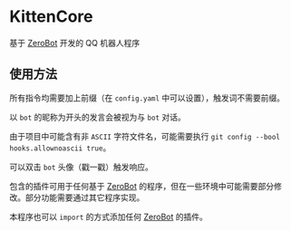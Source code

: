# KittenCore

基于 [ZeroBot](https://github.com/wdvxdr1123/ZeroBot) 开发的 QQ 机器人程序

## 使用方法

所有指令均需要加上前缀（在 `config.yaml` 中可以设置），触发词不需要前缀。

以 `bot` 的昵称为开头的发言会被视为与 `bot` 对话。

由于项目中可能含有非 `ASCII` 字符文件名，可能需要执行 `git config --bool hooks.allownoascii true`。

可以双击 `bot` 头像（戳一戳）触发响应。

包含的插件可用于任何基于 [ZeroBot](https://github.com/wdvxdr1123/ZeroBot) 的程序，但在一些环境中可能需要部分修改。部分功能需要通过其它程序实现。

本程序也可以 `import` 的方式添加任何 [ZeroBot](https://github.com/wdvxdr1123/ZeroBot) 的插件。
